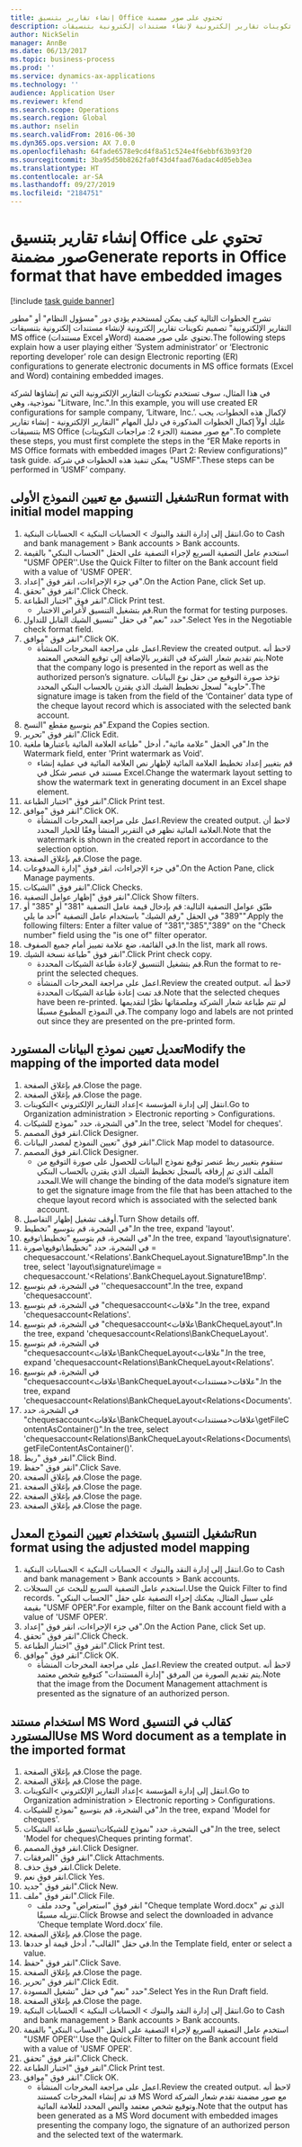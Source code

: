 ```yaml
---
title: إنشاء تقارير بتنسيق Office تحتوي على صور مضمنة
description: تشرح الخطوات التالية كيف يمكن لمستخدم يؤدي دور "مسؤول النظام" أو "مطور التقارير الإلكترونية" تصميم تكوينات تقارير إلكترونية لإنشاء مستندات إلكترونية بتنسيقات MS office (مستندات Excel وWord) تحتوي على صور مضمنة.
author: NickSelin
manager: AnnBe
ms.date: 06/13/2017
ms.topic: business-process
ms.prod: ''
ms.service: dynamics-ax-applications
ms.technology: ''
audience: Application User
ms.reviewer: kfend
ms.search.scope: Operations
ms.search.region: Global
ms.author: nselin
ms.search.validFrom: 2016-06-30
ms.dyn365.ops.version: AX 7.0.0
ms.openlocfilehash: 64fade6578e9cd4f8a51c524e4f6ebbf63b93f20
ms.sourcegitcommit: 3ba95d50b8262fa0f43d4faad76adac4d05eb3ea
ms.translationtype: HT
ms.contentlocale: ar-SA
ms.lasthandoff: 09/27/2019
ms.locfileid: "2184751"
---
```

# <a name="generate-reports-in-office-format-that-have-embedded-images"></a><span data-ttu-id="1507d-103">إنشاء تقارير بتنسيق Office تحتوي على صور مضمنة</span><span class="sxs-lookup"><span data-stu-id="1507d-103">Generate reports in Office format that have embedded images</span></span>

[!include [task guide banner](../../includes/task-guide-banner.md)]

<span data-ttu-id="1507d-104">تشرح الخطوات التالية كيف يمكن لمستخدم يؤدي دور "مسؤول النظام" أو "مطور التقارير الإلكترونية" تصميم تكوينات تقارير إلكترونية لإنشاء مستندات إلكترونية بتنسيقات MS office (مستندات Excel وWord) تحتوي على صور مضمنة.</span><span class="sxs-lookup"><span data-stu-id="1507d-104">The following steps explain how a user playing either ‘System administrator’ or ‘Electronic reporting developer’ role can design Electronic reporting (ER) configurations to generate electronic documents in MS office formats (Excel and Word) containing embedded images.</span></span>

<span data-ttu-id="1507d-105">في هذا المثال، سوف تستخدم تكوينات التقارير الإلكترونية التي تم إنشاؤها لشركة نموذجية، وهي "Litware, Inc.".</span><span class="sxs-lookup"><span data-stu-id="1507d-105">In this example, you will use created ER configurations for sample company, ‘Litware, Inc.’.</span></span>  <span data-ttu-id="1507d-106">لإكمال هذه الخطوات، يجب عليك أولاً إكمال الخطوات المذكورة في دليل المهام "التقارير الإلكترونية - إنشاء تقارير بتنسيقات MS Office مع صور مضمنة (الجزء 2: مراجعات التكوينات)‬".</span><span class="sxs-lookup"><span data-stu-id="1507d-106">To complete these steps, you must first complete the steps in the “ER Make reports in MS Office formats with embedded images (Part 2: Review configurations)” task guide.</span></span> <span data-ttu-id="1507d-107">يمكن تنفيذ هذه الخطوات في شركة "USMF".</span><span class="sxs-lookup"><span data-stu-id="1507d-107">These steps can be performed in ‘USMF’ company.</span></span>


## <a name="run-format-with-initial-model-mapping"></a><span data-ttu-id="1507d-108">تشغيل التنسيق مع تعيين النموذج الأولى</span><span class="sxs-lookup"><span data-stu-id="1507d-108">Run format with initial model mapping</span></span>
1. <span data-ttu-id="1507d-109">انتقل إلى إدارة النقد والبنوك > الحسابات البنكية > الحسابات البنكية.</span><span class="sxs-lookup"><span data-stu-id="1507d-109">Go to Cash and bank management > Bank accounts > Bank accounts.</span></span>
2. <span data-ttu-id="1507d-110">استخدم عامل التصفية السريع لإجراء التصفية على الحقل "الحساب البنكي‬" بالقيمة "USMF OPER''.</span><span class="sxs-lookup"><span data-stu-id="1507d-110">Use the Quick Filter to filter on the Bank account field with a value of 'USMF OPER'.</span></span>
3. <span data-ttu-id="1507d-111">في جزء الإجراءات، انقر فوق "إعداد".</span><span class="sxs-lookup"><span data-stu-id="1507d-111">On the Action Pane, click Set up.</span></span>
4. <span data-ttu-id="1507d-112">انقر فوق "تحقق".</span><span class="sxs-lookup"><span data-stu-id="1507d-112">Click Check.</span></span>
5. <span data-ttu-id="1507d-113">انقر فوق "اختبار الطباعة‬".</span><span class="sxs-lookup"><span data-stu-id="1507d-113">Click Print test.</span></span>
    * <span data-ttu-id="1507d-114">قم بتشغيل التنسيق لأغراض الاختبار.</span><span class="sxs-lookup"><span data-stu-id="1507d-114">Run the format for testing purposes.</span></span>  
6. <span data-ttu-id="1507d-115">حدد "نعم" في حقل "تنسيق الشيك القابل للتداول‬".</span><span class="sxs-lookup"><span data-stu-id="1507d-115">Select Yes in the Negotiable check format field.</span></span>
7. <span data-ttu-id="1507d-116">انقر فوق "موافق".</span><span class="sxs-lookup"><span data-stu-id="1507d-116">Click OK.</span></span>
    * <span data-ttu-id="1507d-117">اعمل على مراجعة المخرجات المنشأة.</span><span class="sxs-lookup"><span data-stu-id="1507d-117">Review the created output.</span></span> <span data-ttu-id="1507d-118">لاحظ أنه يتم تقديم شعار الشركة في التقرير بالإضافة إلى توقيع الشخص المعتمد.</span><span class="sxs-lookup"><span data-stu-id="1507d-118">Note that the company logo is presented in the report as well as the authorized person’s signature.</span></span> <span data-ttu-id="1507d-119">تؤخذ صورة التوقيع من حقل نوع البيانات "حاوية" لسجل تخطيط الشيك الذي يقترن بالحساب البنكي المحدد.</span><span class="sxs-lookup"><span data-stu-id="1507d-119">The signature image is taken from the field of the ‘Container’ data type of the cheque layout record which is associated with the selected bank account.</span></span>  
8. <span data-ttu-id="1507d-120">قم بتوسيع مقطع "النسخ‬".</span><span class="sxs-lookup"><span data-stu-id="1507d-120">Expand the Copies section.</span></span>
9. <span data-ttu-id="1507d-121">انقر فوق "تحرير".</span><span class="sxs-lookup"><span data-stu-id="1507d-121">Click Edit.</span></span>
10. <span data-ttu-id="1507d-122">في الحقل "علامة مائية"، أدخل "طباعة العلامة المائية باعتبارها ملغية".</span><span class="sxs-lookup"><span data-stu-id="1507d-122">In the Watermark field, enter 'Print watermark as Void'.</span></span>
    * <span data-ttu-id="1507d-123">قم بتغيير إعداد تخطيط العلامة المائية لإظهار نص العلامة المائية في عملية إنشاء مستند في عنصر شكل في Excel.</span><span class="sxs-lookup"><span data-stu-id="1507d-123">Change the watermark layout setting to show the watermark text in generating document in an Excel shape element.</span></span>  
11. <span data-ttu-id="1507d-124">انقر فوق "اختبار الطباعة‬".</span><span class="sxs-lookup"><span data-stu-id="1507d-124">Click Print test.</span></span>
12. <span data-ttu-id="1507d-125">انقر فوق "موافق".</span><span class="sxs-lookup"><span data-stu-id="1507d-125">Click OK.</span></span>
    * <span data-ttu-id="1507d-126">اعمل على مراجعة المخرجات المنشأة.</span><span class="sxs-lookup"><span data-stu-id="1507d-126">Review the created output.</span></span> <span data-ttu-id="1507d-127">لاحظ أن العلامة المائية تظهر في التقرير المنشأ وفقًا للخيار المحدد.</span><span class="sxs-lookup"><span data-stu-id="1507d-127">Note that the watermark is shown in the created report in accordance to the selection option.</span></span>  
13. <span data-ttu-id="1507d-128">قم بإغلاق الصفحة.</span><span class="sxs-lookup"><span data-stu-id="1507d-128">Close the page.</span></span>
14. <span data-ttu-id="1507d-129">في جزء الإجراءات‬، انقر فوق "إدارة المدفوعات‬".</span><span class="sxs-lookup"><span data-stu-id="1507d-129">On the Action Pane, click Manage payments.</span></span>
15. <span data-ttu-id="1507d-130">انقر فوق "الشيكات‬".</span><span class="sxs-lookup"><span data-stu-id="1507d-130">Click Checks.</span></span>
16. <span data-ttu-id="1507d-131">انقر فوق "إظهار عوامل التصفية".</span><span class="sxs-lookup"><span data-stu-id="1507d-131">Click Show filters.</span></span>
17. <span data-ttu-id="1507d-132">طبّق عوامل التصفية التالية: قم بإدخال قيمة عامل التصفية "381" أو "385" أو "389" في الحقل "رقم الشيك" باستخدام عامل التصفية "أحد ما يلي‬".</span><span class="sxs-lookup"><span data-stu-id="1507d-132">Apply the following filters: Enter a filter value of "381","385","389" on the "Check number" field using the "is one of" filter operator.</span></span>
18. <span data-ttu-id="1507d-133">في القائمة، ضع علامة تمييز أمام جميع الصفوف.</span><span class="sxs-lookup"><span data-stu-id="1507d-133">In the list, mark all rows.</span></span>
19. <span data-ttu-id="1507d-134">انقر فوق "طباعة نسخة الشيك".</span><span class="sxs-lookup"><span data-stu-id="1507d-134">Click Print check copy.</span></span>
    * <span data-ttu-id="1507d-135">قم بتشغيل التنسيق لإعادة طباعة الشيكات المحددة.</span><span class="sxs-lookup"><span data-stu-id="1507d-135">Run the format to re-print the selected cheques.</span></span>  
    * <span data-ttu-id="1507d-136">اعمل على مراجعة المخرجات المنشأة.</span><span class="sxs-lookup"><span data-stu-id="1507d-136">Review the created output.</span></span> <span data-ttu-id="1507d-137">لاحظ أنه قد تمت إعادة طباعة الشيكات المحددة.</span><span class="sxs-lookup"><span data-stu-id="1507d-137">Note that the selected cheques have been re-printed.</span></span> <span data-ttu-id="1507d-138">لم تتم طباعة شعار الشركة وملصقاتها نظرًا لتقديمها في النموذج المطبوع مسبقًا.</span><span class="sxs-lookup"><span data-stu-id="1507d-138">The company logo and labels are not printed out since they are presented on the pre-printed form.</span></span>  

## <a name="modify-the-mapping-of-the-imported-data-model"></a><span data-ttu-id="1507d-139">تعديل تعيين نموذج البيانات المستورد</span><span class="sxs-lookup"><span data-stu-id="1507d-139">Modify the mapping of the imported data model</span></span>
1. <span data-ttu-id="1507d-140">قم بإغلاق الصفحة.</span><span class="sxs-lookup"><span data-stu-id="1507d-140">Close the page.</span></span>
2. <span data-ttu-id="1507d-141">قم بإغلاق الصفحة.</span><span class="sxs-lookup"><span data-stu-id="1507d-141">Close the page.</span></span>
3. <span data-ttu-id="1507d-142">انتقل إلى إدارة المؤسسة >إعداد التقارير الإلكتروني >التكوينات.</span><span class="sxs-lookup"><span data-stu-id="1507d-142">Go to Organization administration > Electronic reporting > Configurations.</span></span>
4. <span data-ttu-id="1507d-143">في الشجرة، حدد "نموذج للشيكات".</span><span class="sxs-lookup"><span data-stu-id="1507d-143">In the tree, select 'Model for cheques'.</span></span>
5. <span data-ttu-id="1507d-144">انقر فوق المصمم.</span><span class="sxs-lookup"><span data-stu-id="1507d-144">Click Designer.</span></span>
6. <span data-ttu-id="1507d-145">انقر فوق "تعيين النموذج لمصدر البيانات".</span><span class="sxs-lookup"><span data-stu-id="1507d-145">Click Map model to datasource.</span></span>
7. <span data-ttu-id="1507d-146">انقر فوق المصمم.</span><span class="sxs-lookup"><span data-stu-id="1507d-146">Click Designer.</span></span>
    * <span data-ttu-id="1507d-147">سنقوم بتغيير ربط عنصر توقيع نموذج البيانات للحصول على صورة التوقيع من الملف الذي تم إرفاقه بالسجل تخطيط الشيك الذي يقترن بالحساب البنكي المحدد.</span><span class="sxs-lookup"><span data-stu-id="1507d-147">We will change the binding of the data model’s signature item to get the signature image from the file that has been attached to the cheque layout record which is associated with the selected bank account.</span></span>  
8. <span data-ttu-id="1507d-148">أوقف تشغيل إظهار التفاصيل.</span><span class="sxs-lookup"><span data-stu-id="1507d-148">Turn Show details off.</span></span>
9. <span data-ttu-id="1507d-149">في الشجرة، قم بتوسيع "تخطيط".</span><span class="sxs-lookup"><span data-stu-id="1507d-149">In the tree, expand 'layout'.</span></span>
10. <span data-ttu-id="1507d-150">في الشجرة، قم بتوسيع "تخطيط\توقيع".</span><span class="sxs-lookup"><span data-stu-id="1507d-150">In the tree, expand 'layout\signature'.</span></span>
11. <span data-ttu-id="1507d-151">في الشجرة، حدد "تخطيط\توقيع\صورة = chequesaccount.'<Relations'.BankChequeLayout.Signature1Bmp".</span><span class="sxs-lookup"><span data-stu-id="1507d-151">In the tree, select 'layout\signature\image = chequesaccount.'<Relations'.BankChequeLayout.Signature1Bmp'.</span></span>
12. <span data-ttu-id="1507d-152">في الشجرة، قم بتوسيع ''chequesaccount".</span><span class="sxs-lookup"><span data-stu-id="1507d-152">In the tree, expand 'chequesaccount'.</span></span>
13. <span data-ttu-id="1507d-153">في الشجرة، قم بتوسيع "chequesaccount\<علاقات".</span><span class="sxs-lookup"><span data-stu-id="1507d-153">In the tree, expand 'chequesaccount\<Relations'.</span></span>
14. <span data-ttu-id="1507d-154">في الشجرة، قم بتوسيع "chequesaccount\<علاقات‏‎\BankChequeLayout".</span><span class="sxs-lookup"><span data-stu-id="1507d-154">In the tree, expand 'chequesaccount\<Relations\BankChequeLayout'.</span></span>
15. <span data-ttu-id="1507d-155">في الشجرة، قم بتوسيع "chequesaccount\<علاقات\BankChequeLayout\<علاقات".</span><span class="sxs-lookup"><span data-stu-id="1507d-155">In the tree, expand 'chequesaccount\<Relations\BankChequeLayout\<Relations'.</span></span>
16. <span data-ttu-id="1507d-156">في الشجرة، قم بتوسيع "chequesaccount\<علاقات‏‎\BankChequeLayout\<علاقات\<مستندات".</span><span class="sxs-lookup"><span data-stu-id="1507d-156">In the tree, expand 'chequesaccount\<Relations\BankChequeLayout\<Relations\<Documents'.</span></span>
17. <span data-ttu-id="1507d-157">في الشجرة، حدد "chequesaccount\<علاقات\BankChequeLayout\<علاقات\<مستندات‏‎\getFileContentAsContainer()".</span><span class="sxs-lookup"><span data-stu-id="1507d-157">In the tree, select 'chequesaccount\<Relations\BankChequeLayout\<Relations\<Documents\getFileContentAsContainer()'.</span></span>
18. <span data-ttu-id="1507d-158">انقر فوق "ربط".</span><span class="sxs-lookup"><span data-stu-id="1507d-158">Click Bind.</span></span>
19. <span data-ttu-id="1507d-159">انقر فوق "حفظ".</span><span class="sxs-lookup"><span data-stu-id="1507d-159">Click Save.</span></span>
20. <span data-ttu-id="1507d-160">قم بإغلاق الصفحة.</span><span class="sxs-lookup"><span data-stu-id="1507d-160">Close the page.</span></span>
21. <span data-ttu-id="1507d-161">قم بإغلاق الصفحة.</span><span class="sxs-lookup"><span data-stu-id="1507d-161">Close the page.</span></span>
22. <span data-ttu-id="1507d-162">قم بإغلاق الصفحة.</span><span class="sxs-lookup"><span data-stu-id="1507d-162">Close the page.</span></span>
23. <span data-ttu-id="1507d-163">قم بإغلاق الصفحة.</span><span class="sxs-lookup"><span data-stu-id="1507d-163">Close the page.</span></span>

## <a name="run-format-using-the-adjusted-model-mapping"></a><span data-ttu-id="1507d-164">تشغيل التنسيق باستخدام تعيين النموذج المعدل</span><span class="sxs-lookup"><span data-stu-id="1507d-164">Run format using the adjusted model mapping</span></span>
1. <span data-ttu-id="1507d-165">انتقل إلى إدارة النقد والبنوك > الحسابات البنكية > الحسابات البنكية.</span><span class="sxs-lookup"><span data-stu-id="1507d-165">Go to Cash and bank management > Bank accounts > Bank accounts.</span></span>
2. <span data-ttu-id="1507d-166">استخدم عامل التصفية السريع للبحث عن السجلات.</span><span class="sxs-lookup"><span data-stu-id="1507d-166">Use the Quick Filter to find records.</span></span> <span data-ttu-id="1507d-167">على سبيل المثال، يمكنك إجراء التصفية على حقل "الحساب البنكي" بقيمة "USMF OPER".</span><span class="sxs-lookup"><span data-stu-id="1507d-167">For example, filter on the Bank account field with a value of 'USMF OPER'.</span></span>
3. <span data-ttu-id="1507d-168">في جزء الإجراءات، انقر فوق "إعداد".</span><span class="sxs-lookup"><span data-stu-id="1507d-168">On the Action Pane, click Set up.</span></span>
4. <span data-ttu-id="1507d-169">انقر فوق "تحقق".</span><span class="sxs-lookup"><span data-stu-id="1507d-169">Click Check.</span></span>
5. <span data-ttu-id="1507d-170">انقر فوق "اختبار الطباعة‬".</span><span class="sxs-lookup"><span data-stu-id="1507d-170">Click Print test.</span></span>
6. <span data-ttu-id="1507d-171">انقر فوق "موافق".</span><span class="sxs-lookup"><span data-stu-id="1507d-171">Click OK.</span></span>
    * <span data-ttu-id="1507d-172">اعمل على مراجعة المخرجات المنشأة.</span><span class="sxs-lookup"><span data-stu-id="1507d-172">Review the created output.</span></span> <span data-ttu-id="1507d-173">لاحظ أنه يتم تقديم الصورة من المرفق "إدارة المستندات" كتوقيع شخص معتمد.</span><span class="sxs-lookup"><span data-stu-id="1507d-173">Note that the image from the Document Management attachment is presented as the signature of an authorized person.</span></span>  

## <a name="use-ms-word-document-as-a-template-in-the-imported-format"></a><span data-ttu-id="1507d-174">استخدام مستند MS Word كقالب في التنسيق المستورد</span><span class="sxs-lookup"><span data-stu-id="1507d-174">Use MS Word document as a template in the imported format</span></span>
1. <span data-ttu-id="1507d-175">قم بإغلاق الصفحة.</span><span class="sxs-lookup"><span data-stu-id="1507d-175">Close the page.</span></span>
2. <span data-ttu-id="1507d-176">قم بإغلاق الصفحة.</span><span class="sxs-lookup"><span data-stu-id="1507d-176">Close the page.</span></span>
3. <span data-ttu-id="1507d-177">انتقل إلى إدارة المؤسسة >إعداد التقارير الإلكتروني >التكوينات.</span><span class="sxs-lookup"><span data-stu-id="1507d-177">Go to Organization administration > Electronic reporting > Configurations.</span></span>
4. <span data-ttu-id="1507d-178">في الشجرة، قم بتوسيع "نموذج للشيكات".</span><span class="sxs-lookup"><span data-stu-id="1507d-178">In the tree, expand 'Model for cheques'.</span></span>
5. <span data-ttu-id="1507d-179">في الشجرة، حدد "نموذج للشيكات\تنسيق طباعة الشيكات".</span><span class="sxs-lookup"><span data-stu-id="1507d-179">In the tree, select 'Model for cheques\Cheques printing format'.</span></span>
6. <span data-ttu-id="1507d-180">انقر فوق المصمم.</span><span class="sxs-lookup"><span data-stu-id="1507d-180">Click Designer.</span></span>
7. <span data-ttu-id="1507d-181">انقر فوق "المرفقات".</span><span class="sxs-lookup"><span data-stu-id="1507d-181">Click Attachments.</span></span>
8. <span data-ttu-id="1507d-182">انقر فوق حذف.</span><span class="sxs-lookup"><span data-stu-id="1507d-182">Click Delete.</span></span>
9. <span data-ttu-id="1507d-183">انقر فوق نعم.</span><span class="sxs-lookup"><span data-stu-id="1507d-183">Click Yes.</span></span>
10. <span data-ttu-id="1507d-184">انقر فوق "جديد".</span><span class="sxs-lookup"><span data-stu-id="1507d-184">Click New.</span></span>
11. <span data-ttu-id="1507d-185">انقر فوق "ملف".</span><span class="sxs-lookup"><span data-stu-id="1507d-185">Click File.</span></span>
    * <span data-ttu-id="1507d-186">انقر فوق "استعراض" وحدد ملف "Cheque template Word.docx" الذي تم تنزيله مسبقًا.</span><span class="sxs-lookup"><span data-stu-id="1507d-186">Click Browse and select the downloaded in advance ‘Cheque template Word.docx’ file.</span></span>  
12. <span data-ttu-id="1507d-187">قم بإغلاق الصفحة.</span><span class="sxs-lookup"><span data-stu-id="1507d-187">Close the page.</span></span>
13. <span data-ttu-id="1507d-188">في حقل "القالب"، أدخل قيمة أو حددها.</span><span class="sxs-lookup"><span data-stu-id="1507d-188">In the Template field, enter or select a value.</span></span>
14. <span data-ttu-id="1507d-189">انقر فوق "حفظ".</span><span class="sxs-lookup"><span data-stu-id="1507d-189">Click Save.</span></span>
15. <span data-ttu-id="1507d-190">قم بإغلاق الصفحة.</span><span class="sxs-lookup"><span data-stu-id="1507d-190">Close the page.</span></span>
16. <span data-ttu-id="1507d-191">انقر فوق "تحرير".</span><span class="sxs-lookup"><span data-stu-id="1507d-191">Click Edit.</span></span>
17. <span data-ttu-id="1507d-192">حدد "نعم" في حقل "تشغيل المسودة‬".</span><span class="sxs-lookup"><span data-stu-id="1507d-192">Select Yes in the Run Draft field.</span></span>
18. <span data-ttu-id="1507d-193">قم بإغلاق الصفحة.</span><span class="sxs-lookup"><span data-stu-id="1507d-193">Close the page.</span></span>
19. <span data-ttu-id="1507d-194">انتقل إلى إدارة النقد والبنوك > الحسابات البنكية > الحسابات البنكية.</span><span class="sxs-lookup"><span data-stu-id="1507d-194">Go to Cash and bank management > Bank accounts > Bank accounts.</span></span>
20. <span data-ttu-id="1507d-195">استخدم عامل التصفية السريع لإجراء التصفية على الحقل "الحساب البنكي‬" بالقيمة "USMF OPER''.</span><span class="sxs-lookup"><span data-stu-id="1507d-195">Use the Quick Filter to filter on the Bank account field with a value of 'USMF OPER'.</span></span>
21. <span data-ttu-id="1507d-196">انقر فوق "تحقق".</span><span class="sxs-lookup"><span data-stu-id="1507d-196">Click Check.</span></span>
22. <span data-ttu-id="1507d-197">انقر فوق "اختبار الطباعة‬".</span><span class="sxs-lookup"><span data-stu-id="1507d-197">Click Print test.</span></span>
23. <span data-ttu-id="1507d-198">انقر فوق "موافق".</span><span class="sxs-lookup"><span data-stu-id="1507d-198">Click OK.</span></span>
    * <span data-ttu-id="1507d-199">اعمل على مراجعة المخرجات المنشأة.</span><span class="sxs-lookup"><span data-stu-id="1507d-199">Review the created output.</span></span> <span data-ttu-id="1507d-200">لاحظ أنه قد تم إنشاء المخرجات كمستند MS Word مع صور مضمنة تقدم شعار الشركة وتوقيع شخص معتمد والنص المحدد للعلامة المائية.</span><span class="sxs-lookup"><span data-stu-id="1507d-200">Note that the output has been generated as a MS Word document with embedded images presenting the company logo, the signature of an authorized person and the selected text of the watermark.</span></span>  

